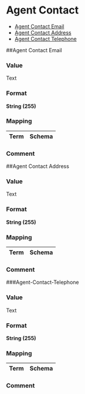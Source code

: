 
# Agent Contact

* [Agent Contact Email](https://github.com/jiscresearch/sharedService/blob/master/metadata/properties/Agent/Agent%20Contact.md#agent-contact-email)
* [Agent Contact Address](https://github.com/jiscresearch/sharedService/blob/master/metadata/properties/Agent/Agent%20Contact.md#agent-contact-address)
* [Agent Contact Telephone](https://github.com/jiscresearch/sharedService/blob/master/metadata/properties/Agent/Agent%20Contact.md#agent-contact-telephone)

##Agent Contact Email

### Value

Text

### Format
**String (255)**

### Mapping

Term | Schema
-------------|--------------

### Comment

##Agent Contact Address

### Value

Text

### Format
**String (255)**

### Mapping

Term | Schema
-------------|--------------

### Comment

###Agent-Contact-Telephone

### Value

Text

### Format
**String (255)**

### Mapping

Term | Schema
-------------|--------------

### Comment
